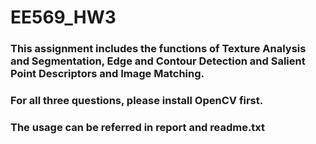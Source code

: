 # EE569_HW3
### This assignment includes the functions of Texture Analysis and Segmentation, Edge and Contour Detection and Salient Point Descriptors and Image Matching.
### For all three questions, please install OpenCV first.
### The usage can be referred in report and readme.txt

